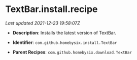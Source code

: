 # TextBar.install.recipe

_Last updated 2021-12-23 19:58:07Z_

- **Description**: Installs the latest version of TextBar.

- **Identifier**: `com.github.homebysix.install.TextBar`

- **Parent Recipes**: `com.github.homebysix.download.TextBar`